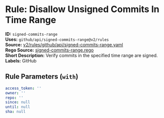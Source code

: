 # Rule: Disallow Unsigned Commits In Time Range  
**ID:** `signed-commits-range`  
**Uses:** `github/api/signed-commits-range@v2/rules`  
**Source:** [v2/rules/github/api/signed-commits-range.yaml](https://github.com/scribe-public/sample-policies/v2/rules/github/api/signed-commits-range.yaml)  
**Rego Source:** [signed-commits-range.rego](https://github.com/scribe-public/sample-policies/v2/rules/github/api/signed-commits-range.rego)  
**Short Description:** Verify commits in the specified time range are signed.  
**Labels:** GitHub  

## Rule Parameters (`with`)  
```yaml
access_token: ''
owner: ''
repo: ''
since: null
until: null
sha: null
```


